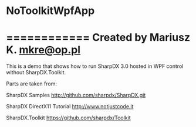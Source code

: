 # NoToolkitWpfApp
============
Created by Mariusz K.
mkre@op.pl
============

This is a demo that shows how to run SharpDX 3.0 hosted in WPF control without SharpDX.Toolkit.

Parts are taken from:

SharpDX Samples 
    http://github.com/sharpdx/SharpDX.git
    
SharpDX DirectX11 Tutorial 
    http://www.notjustcode.it 
    
SharpDX.Toolkit
    https://github.com/sharpdx/Toolkit
